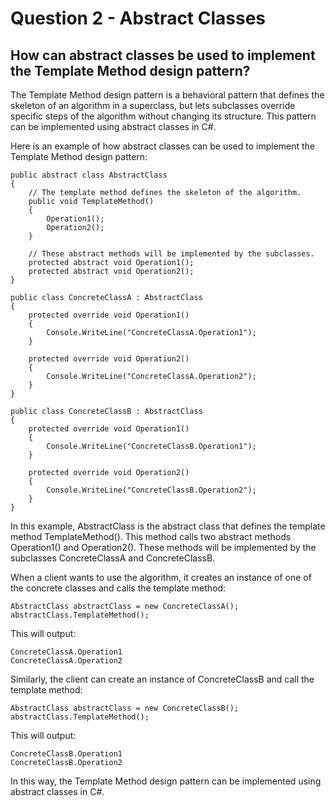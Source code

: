 # Question 2 - Abstract Classes

## How can abstract classes be used to implement the Template Method design pattern?

The Template Method design pattern is a behavioral pattern that defines the skeleton of an algorithm in a superclass, but lets subclasses override specific steps of the algorithm without changing its structure. This pattern can be implemented using abstract classes in C#.

Here is an example of how abstract classes can be used to implement the Template Method design pattern:

```
public abstract class AbstractClass
{
    // The template method defines the skeleton of the algorithm.
    public void TemplateMethod()
    {
        Operation1();
        Operation2();
    }

    // These abstract methods will be implemented by the subclasses.
    protected abstract void Operation1();
    protected abstract void Operation2();
}

public class ConcreteClassA : AbstractClass
{
    protected override void Operation1()
    {
        Console.WriteLine("ConcreteClassA.Operation1");
    }

    protected override void Operation2()
    {
        Console.WriteLine("ConcreteClassA.Operation2");
    }
}

public class ConcreteClassB : AbstractClass
{
    protected override void Operation1()
    {
        Console.WriteLine("ConcreteClassB.Operation1");
    }

    protected override void Operation2()
    {
        Console.WriteLine("ConcreteClassB.Operation2");
    }
}

```
In this example, AbstractClass is the abstract class that defines the template method TemplateMethod(). This method calls two abstract methods Operation1() and Operation2(). These methods will be implemented by the subclasses ConcreteClassA and ConcreteClassB.

When a client wants to use the algorithm, it creates an instance of one of the concrete classes and calls the template method:

```
AbstractClass abstractClass = new ConcreteClassA();
abstractClass.TemplateMethod();

```
This will output:

```
ConcreteClassA.Operation1
ConcreteClassA.Operation2

```
Similarly, the client can create an instance of ConcreteClassB and call the template method:

```
AbstractClass abstractClass = new ConcreteClassB();
abstractClass.TemplateMethod();

```
This will output:

```
ConcreteClassB.Operation1
ConcreteClassB.Operation2

```
In this way, the Template Method design pattern can be implemented using abstract classes in C#.
